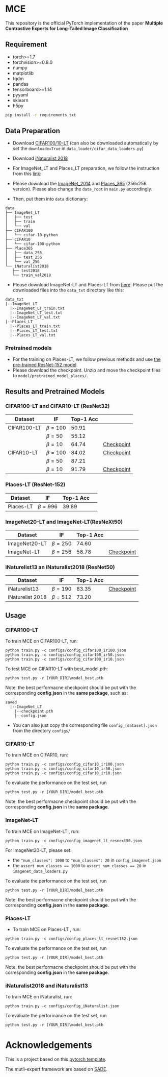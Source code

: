 # MCE

This repository is the official PyTorch implementation of the paper **Multiple Contrastive Experts for Long-Tailed Image Classification**

## Requirement

- torch>=1.7
- torchvision>=0.8.0
- numpy
- matplotlib 
- tqdm
- pandas
- tensorboard>=1.14
- pyyaml 
- sklearn 
- h5py 

```bash
pip install -r requirements.txt
```
## Data Preparation

  - Download [CIFAR100/10-LT](http://www.image-net.org/) (can also  be downloaded automatically by set the `downloade=True` in `data_loader/cifar_data_loaders.py`)
  - Download [iNaturalist 2018](http://www.image-net.org/)

  - For ImageNet_LT and Places_LT preparation,  we follow the instruction from this [link](https://github.com/zhmiao/OpenLongTailRecognition-OLTR):


  - Please download the [ImageNet_2014](http://image-net.org/index) and [Places_365](http://places2.csail.mit.edu/download.html) (256x256 version).
  Please also change the `data_root` in `main.py` accordingly.
  - Then, put them into `data` dictionary:
  ```
  data
  ├── ImageNet_LT
  │   ├── test
  │   ├── train
  │   └── val
  ├── CIFAR100
  │   └── cifar-10-python
  ├── CIFAR10
  │   └── cifar-100-python
  ├── Place365
  │   ├── data_256
  │   ├── test_256
  │   └── val_256
  └── iNaturalist2018 
     ├── test2018
     └── train_val2018
```

  - Please download ImageNet-LT and Places-LT from [here](https://drive.google.com/drive/folders/1j7Nkfe6ZhzKFXePHdsseeeGI877Xu1yf). Please put the downloaded files into the `data_txt` directory like this:
  ```
  data_txt
  |--ImageNet_LT
    |--ImageNet_LT_train.txt
    |--ImageNet_LT_test.txt
    |--ImageNet_LT_val.txt
  |--Places_LT
    |--Places_LT_train.txt
    |--Places_LT_test.txt
    |--Places_LT_val.txt
  ```

### Pretrained models
* For the training on Places-LT, we follow previous methods and use [the pre-trained ResNet-152 model](https://github.com/zhmiao/OpenLongTailRecognition-OLTR).
* Please download the checkpoint. Unzip and move the checkpoint files to `model/pretrained_model_places/`.

## Results and Pretrained Models

### CIFAR100-LT and CIFAR10-LT (ResNet32)

| Dataset     |      IF      | Top-1 Acc|  |
| -------     | -------      |-------   | -------   |
|	CIFAR100-LT |  $\beta=100$ |	50.91	  |		|	
|	            |  $\beta=50$  |	55.12   |		|	
|	            |  $\beta=10$  |	64.74   |	[Checkpoint]()	|	
| CIFAR10-LT  | $\beta=100$  |	84.02   |	[Checkpoint]() |  
|	            |  $\beta=50$  |	87.21   |		|	
|	            |  $\beta=10$  |	91.79   |	[Checkpoint]()	|	
 

### Places-LT (ResNet-152)

| Dataset  | IF | Top-1 Acc |  |
| ------- | -------     |-------       | ------- |
|	Places-LT |  $\beta=996$ |	39.89 |		|	

### ImageNet20-LT and ImageNet-LT(ResNeXt50)

| Dataset  | IF | Top-1 Acc |  |
| ------- | -------     |-------       | ------- |
|	ImageNet20-LT |  $\beta=250$ |	74.60 |		|	
| ImageNet-LT | $\beta=256$ |	 58.78 |	[Checkpoint]()	  |  

### iNaturelist13 an iNaturalist2018 (ResNet50)
| Dataset  | IF | Top-1 Acc |  |
| ------- | -------     |-------       | ------- |
|	iNaturelist13 |  $\beta=190$ |	83.35 |	[Checkpoint]()	|	
|	iNaturelist 2018|  $\beta=512$ |	73.20 |		|	
## Usage

### CIFAR100-LT
To train MCE on CIFAR100-LT, run:
```
python train.py -c configs/config_cifar100_ir100.json
python train.py -c configs/config_cifar100_ir50.json
python train.py -c configs/config_cifar100_ir10.json
```

To test MCE on CIFAR10-LT with best_model.pth:
```
python test.py -r [YOUR_DIR]\model_best.pth
```
Note: the best performacne checkpoint should be put with the corresponding **config.json** in the **same package**, such as:
```
saved
  |--ImageNet_LT
    |--checkpoint.pth
    |--config.json
  ```
- You can also just copy the corresponding file `config_[dataset].json`  from the directory `configs/`
### CIFAR10-LT
To train MCE on CIFAR10, run:
```
python train.py -c configs/config_cifar10_ir100.json
python train.py -c configs/config_cifar10_ir50.json
python train.py -c configs/config_cifar10_ir10.json
```

To evaluate the performance on the test set, run
```
python test.py -r [YOUR_DIR]/model_best.pth
```
Note: the best performacne checkpoint should be put with the corresponding **config.json** in the **same package**.
### ImageNet-LT 
To train MCE on ImageNet-LT , run:
```
python train.py -c configs/config_imagenet_lt_resnext50.json
```
For ImageNet20-LT, please set:
- the `"num_classes": 1000` to `"num_classes": 20` in `config_imagenet.json`
- the `assert num_classes == 1000` to `assert num_classes == 20` in `imagenet_data_loaders.py`

To evaluate the performance on the test set, run
```
python test.py -r [YOUR_DIR]/model_best.pth
```
Note: the best performacne checkpoint should be put with the corresponding **config.json** in the **same package**.
### Places-LT
- To train MCE on Places-LT , run:
```
python train.py -c configs/config_places_lt_resnet152.json
```

To evaluate the performance on the test set, run
```
python test.py -r [YOUR_DIR]/model_best.pth
```
Note: the best performacne checkpoint should be put with the corresponding **config.json** in the **same package**.

### iNaturalist2018 and iNaturalist13
To train MCE on iNaturalist, run:
```
python train.py -c configs/config_iNaturalist.json
```

To evaluate the performance on the test set, run
```
python test.py -r [YOUR_DIR]\model_best.pth
```

# Acknowledgements
This is a project based on this [pytorch template](https://github.com/victoresque/pytorch-template).

The mutli-expert framework are based on [SADE](https://github.com/Vanint/SADE-AgnosticLT).